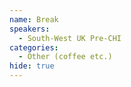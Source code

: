 ```yaml
---
name: Break
speakers:
  - South-West UK Pre-CHI
categories:
  - Other (coffee etc.)
hide: true
---
```

